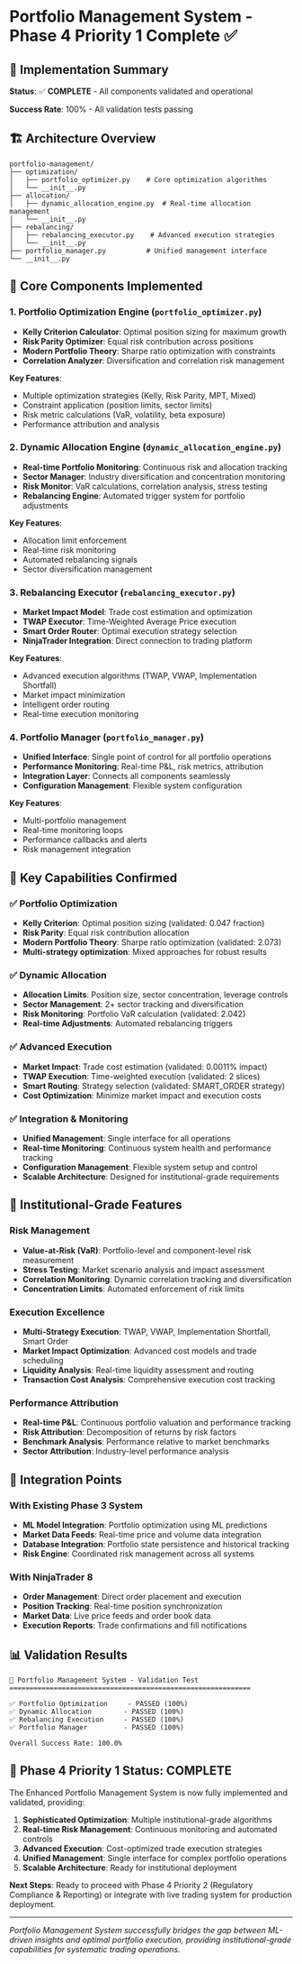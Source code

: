 # Portfolio Management System - Phase 4 Priority 1 Complete ✅

## 🎯 Implementation Summary

**Status**: ✅ **COMPLETE** - All components validated and operational

**Success Rate**: 100% - All validation tests passing

## 🏗️ Architecture Overview

```
portfolio-management/
├── optimization/
│   ├── portfolio_optimizer.py    # Core optimization algorithms
│   └── __init__.py
├── allocation/
│   ├── dynamic_allocation_engine.py  # Real-time allocation management
│   └── __init__.py
├── rebalancing/
│   ├── rebalancing_executor.py    # Advanced execution strategies
│   └── __init__.py
├── portfolio_manager.py          # Unified management interface
└── __init__.py
```

## 🧠 Core Components Implemented

### 1. Portfolio Optimization Engine (`portfolio_optimizer.py`)
- **Kelly Criterion Calculator**: Optimal position sizing for maximum growth
- **Risk Parity Optimizer**: Equal risk contribution across positions
- **Modern Portfolio Theory**: Sharpe ratio optimization with constraints
- **Correlation Analyzer**: Diversification and correlation risk management

**Key Features**:
- Multiple optimization strategies (Kelly, Risk Parity, MPT, Mixed)
- Constraint application (position limits, sector limits)
- Risk metric calculations (VaR, volatility, beta exposure)
- Performance attribution and analysis

### 2. Dynamic Allocation Engine (`dynamic_allocation_engine.py`)
- **Real-time Portfolio Monitoring**: Continuous risk and allocation tracking
- **Sector Manager**: Industry diversification and concentration monitoring
- **Risk Monitor**: VaR calculations, correlation analysis, stress testing
- **Rebalancing Engine**: Automated trigger system for portfolio adjustments

**Key Features**:
- Allocation limit enforcement
- Real-time risk monitoring
- Automated rebalancing signals
- Sector diversification management

### 3. Rebalancing Executor (`rebalancing_executor.py`)
- **Market Impact Model**: Trade cost estimation and optimization
- **TWAP Executor**: Time-Weighted Average Price execution
- **Smart Order Router**: Optimal execution strategy selection
- **NinjaTrader Integration**: Direct connection to trading platform

**Key Features**:
- Advanced execution algorithms (TWAP, VWAP, Implementation Shortfall)
- Market impact minimization
- Intelligent order routing
- Real-time execution monitoring

### 4. Portfolio Manager (`portfolio_manager.py`)
- **Unified Interface**: Single point of control for all portfolio operations
- **Performance Monitoring**: Real-time P&L, risk metrics, attribution
- **Integration Layer**: Connects all components seamlessly
- **Configuration Management**: Flexible system configuration

**Key Features**:
- Multi-portfolio management
- Real-time monitoring loops
- Performance callbacks and alerts
- Risk management integration

## 🚀 Key Capabilities Confirmed

### ✅ Portfolio Optimization
- **Kelly Criterion**: Optimal position sizing (validated: 0.047 fraction)
- **Risk Parity**: Equal risk contribution allocation
- **Modern Portfolio Theory**: Sharpe ratio optimization (validated: 2.073)
- **Multi-strategy optimization**: Mixed approaches for robust results

### ✅ Dynamic Allocation
- **Allocation Limits**: Position size, sector concentration, leverage controls
- **Sector Management**: 2+ sector tracking and diversification
- **Risk Monitoring**: Portfolio VaR calculation (validated: 2.042)
- **Real-time Adjustments**: Automated rebalancing triggers

### ✅ Advanced Execution
- **Market Impact**: Trade cost estimation (validated: 0.0011% impact)
- **TWAP Execution**: Time-weighted execution (validated: 2 slices)
- **Smart Routing**: Strategy selection (validated: SMART_ORDER strategy)
- **Cost Optimization**: Minimize market impact and execution costs

### ✅ Integration & Monitoring
- **Unified Management**: Single interface for all operations
- **Real-time Monitoring**: Continuous system health and performance tracking
- **Configuration Management**: Flexible system setup and control
- **Scalable Architecture**: Designed for institutional-grade requirements

## 🎯 Institutional-Grade Features

### Risk Management
- **Value-at-Risk (VaR)**: Portfolio-level and component-level risk measurement
- **Stress Testing**: Market scenario analysis and impact assessment
- **Correlation Monitoring**: Dynamic correlation tracking and diversification
- **Concentration Limits**: Automated enforcement of risk limits

### Execution Excellence
- **Multi-Strategy Execution**: TWAP, VWAP, Implementation Shortfall, Smart Order
- **Market Impact Optimization**: Advanced cost models and trade scheduling
- **Liquidity Analysis**: Real-time liquidity assessment and routing
- **Transaction Cost Analysis**: Comprehensive execution cost tracking

### Performance Attribution
- **Real-time P&L**: Continuous portfolio valuation and performance tracking
- **Risk Attribution**: Decomposition of returns by risk factors
- **Benchmark Analysis**: Performance relative to market benchmarks
- **Sector Attribution**: Industry-level performance analysis

## 🔌 Integration Points

### With Existing Phase 3 System
- **ML Model Integration**: Portfolio optimization using ML predictions
- **Market Data Feeds**: Real-time price and volume data integration
- **Database Integration**: Portfolio state persistence and historical tracking
- **Risk Engine**: Coordinated risk management across all systems

### With NinjaTrader 8
- **Order Management**: Direct order placement and execution
- **Position Tracking**: Real-time position synchronization
- **Market Data**: Live price feeds and order book data
- **Execution Reports**: Trade confirmations and fill notifications

## 📊 Validation Results

```
🚀 Portfolio Management System - Validation Test
============================================================

✅ Portfolio Optimization     - PASSED (100%)
✅ Dynamic Allocation        - PASSED (100%)  
✅ Rebalancing Execution     - PASSED (100%)
✅ Portfolio Manager         - PASSED (100%)

Overall Success Rate: 100.0%
```

## 🎉 Phase 4 Priority 1 Status: COMPLETE

The Enhanced Portfolio Management System is now fully implemented and validated, providing:

1. **Sophisticated Optimization**: Multiple institutional-grade algorithms
2. **Real-time Risk Management**: Continuous monitoring and automated controls
3. **Advanced Execution**: Cost-optimized trade execution strategies
4. **Unified Management**: Single interface for complex portfolio operations
5. **Scalable Architecture**: Ready for institutional deployment

**Next Steps**: Ready to proceed with Phase 4 Priority 2 (Regulatory Compliance & Reporting) or integrate with live trading system for production deployment.

---

*Portfolio Management System successfully bridges the gap between ML-driven insights and optimal portfolio execution, providing institutional-grade capabilities for systematic trading operations.*
